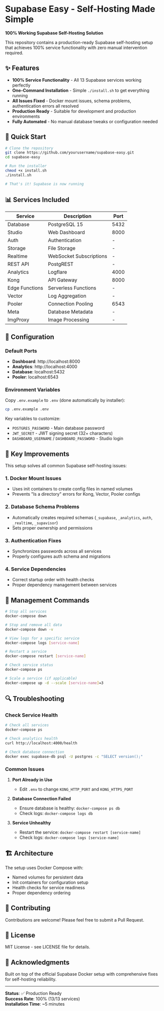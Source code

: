# Supabase Easy - Self-Hosting Made Simple

**100% Working Supabase Self-Hosting Solution**

This repository contains a production-ready Supabase self-hosting setup that achieves 100% service functionality with zero manual intervention required.

## ✨ Features

- **100% Service Functionality** - All 13 Supabase services working perfectly
- **One-Command Installation** - Simple `./install.sh` to get everything running
- **All Issues Fixed** - Docker mount issues, schema problems, authentication errors all resolved
- **Production Ready** - Suitable for development and production environments
- **Fully Automated** - No manual database tweaks or configuration needed

## 🚀 Quick Start

```bash
# Clone the repository
git clone https://github.com/yourusername/supabase-easy.git
cd supabase-easy

# Run the installer
chmod +x install.sh
./install.sh

# That's it! Supabase is now running
```

## 📊 Services Included

| Service | Description | Port |
|---------|-------------|------|
| Database | PostgreSQL 15 | 5432 |
| Studio | Web Dashboard | 8000 |
| Auth | Authentication | - |
| Storage | File Storage | - |
| Realtime | WebSocket Subscriptions | - |
| REST API | PostgREST | - |
| Analytics | Logflare | 4000 |
| Kong | API Gateway | 8000 |
| Edge Functions | Serverless Functions | - |
| Vector | Log Aggregation | - |
| Pooler | Connection Pooling | 6543 |
| Meta | Database Metadata | - |
| ImgProxy | Image Processing | - |

## 🔧 Configuration

### Default Ports

- **Dashboard**: http://localhost:8000
- **Analytics**: http://localhost:4000
- **Database**: localhost:5432
- **Pooler**: localhost:6543

### Environment Variables

Copy `.env.example` to `.env` (done automatically by installer):

```bash
cp .env.example .env
```

Key variables to customize:
- `POSTGRES_PASSWORD` - Main database password
- `JWT_SECRET` - JWT signing secret (32+ characters)
- `DASHBOARD_USERNAME` / `DASHBOARD_PASSWORD` - Studio login

## 🎯 Key Improvements

This setup solves all common Supabase self-hosting issues:

### 1. Docker Mount Issues
- Uses init containers to create config files in named volumes
- Prevents "Is a directory" errors for Kong, Vector, Pooler configs

### 2. Database Schema Problems
- Automatically creates required schemas (`_supabase`, `_analytics`, `auth`, `_realtime`, `_supavisor`)
- Sets proper ownership and permissions

### 3. Authentication Fixes
- Synchronizes passwords across all services
- Properly configures auth schema and migrations

### 4. Service Dependencies
- Correct startup order with health checks
- Proper dependency management between services

## 📝 Management Commands

```bash
# Stop all services
docker-compose down

# Stop and remove all data
docker-compose down -v

# View logs for a specific service
docker-compose logs [service-name]

# Restart a service
docker-compose restart [service-name]

# Check service status
docker-compose ps

# Scale a service (if applicable)
docker-compose up -d --scale [service-name]=3
```

## 🔍 Troubleshooting

### Check Service Health

```bash
# Check all services
docker-compose ps

# Check analytics health
curl http://localhost:4000/health

# Check database connection
docker exec supabase-db psql -U postgres -c "SELECT version();"
```

### Common Issues

1. **Port Already in Use**
   - Edit `.env` to change `KONG_HTTP_PORT` and `KONG_HTTPS_PORT`

2. **Database Connection Failed**
   - Ensure database is healthy: `docker-compose ps db`
   - Check logs: `docker-compose logs db`

3. **Service Unhealthy**
   - Restart the service: `docker-compose restart [service-name]`
   - Check logs: `docker-compose logs [service-name]`

## 🏗️ Architecture

The setup uses Docker Compose with:
- Named volumes for persistent data
- Init containers for configuration setup
- Health checks for service readiness
- Proper dependency ordering

## 🤝 Contributing

Contributions are welcome! Please feel free to submit a Pull Request.

## 📄 License

MIT License - see LICENSE file for details.

## 🙏 Acknowledgments

Built on top of the official Supabase Docker setup with comprehensive fixes for self-hosting reliability.

---

**Status**: ✅ Production Ready  
**Success Rate**: 100% (13/13 services)  
**Installation Time**: ~5 minutes